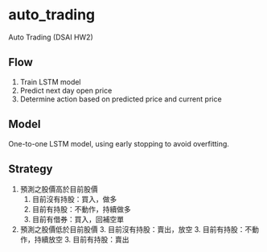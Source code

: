# auto_trading
Auto Trading (DSAI HW2)

## Flow
1. Train LSTM model
2. Predict next day open price
3. Determine action based on predicted price and current price

## Model
One-to-one LSTM model, using early stopping to avoid overfitting.

## Strategy
1. 預測之股價高於目前股價
      1. 目前沒有持股：買入，做多
      1. 目前有持股：不動作，持續做多
      1. 目前有借券：買入，回補空單 
2. 預測之股價低於目前股價
      3. 目前沒有持股：賣出，放空
      3. 目前有持股：不動作，持續放空
      3. 目前有持股：賣出
